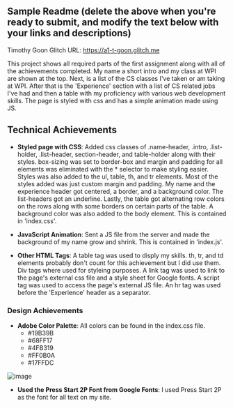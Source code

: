 
Sample Readme (delete the above when you're ready to submit, and modify the text below with your links and descriptions)
---

Timothy Goon
Glitch URL: https://a1-t-goon.glitch.me

This project shows all required parts of the first assignment along with all of the achievements completed. My name a short intro and my class at WPI are shown at the top. Next, is a list of the CS classes I've taken or am taking at WPI. After that is the 'Experience' section with a list of CS related jobs I've had and then a table with my proficiency with various web development skills. The page is styled with css and has a simple animation made using JS.

## Technical Achievements
- **Styled page with CSS**: Added css classes of .name-header, .intro, .list-holder, .list-header, section-header, and table-holder
along with their styles. box-sizing was set to border-box and margin and padding for all elements was eliminated with the * selector to make styling easier. Styles was also added to the ul, table, th, and tr elements. Most of the styles added was just custom margin and 
padding. My name and the experience header got centered, a border, and a background color. The list-headers got an underline. Lastly,
the table got alternating row colors on the rows along with some borders on certain parts of the table. A background color was also 
added to the body element. This is contained in 'index.css'.

- **JavaScript Animation**: Sent a JS file from the server and made the background of my name grow and shrink. This is contained in 'index.js'.

- **Other HTML Tags**: A table tag was used to disply my skills. th, tr, and td elements probably don't count for this achievement but I did use them. Div tags where used for styleing purposes. A link tag was used to link to the page's external css file and a style sheet for Google fonts. A script tag was used to access the page's external JS file. An hr tag was used before the 'Experience' header as a separator.

### Design Achievements
- **Adobe Color Palette**: All colors can be found in the index.css file.
    - #19B39B
    - #68FF17
    - #4FB319
    - #FF0B0A
    - #17FFDC

![image](https://user-images.githubusercontent.com/32044950/131230093-1b3ecdc6-f68e-4a33-b350-9ccf34059b2b.png)


- **Used the Press Start 2P Font from Google Fonts**: I used Press Start 2P as the font for all text on my site.
